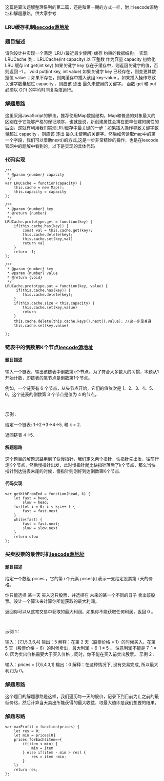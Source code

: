 这篇是算法题解整理系列的第二篇，还是和第一期的方式一样，附上leecode源地址和解题思路，供大家参考

### LRU缓存机制[leecode源地址](https://leetcode.cn/problems/lru-cache/)

### 题目描述

  请你设计并实现一个满足  LRU (最近最少使用) 缓存 约束的数据结构。
实现 LRUCache 类：
LRUCache(int capacity) 以 正整数 作为容量 capacity 初始化 LRU 缓存
int get(int key) 如果关键字 key 存在于缓存中，则返回关键字的值，否则返回 -1 。
void put(int key, int value) 如果关键字 key 已经存在，则变更其数据值 value ；如果不存在，则向缓存中插入该组 key-value 。如果插入操作导致关键字数量超过 capacity ，则应该 逐出 最久未使用的关键字。
函数 get 和 put 必须以 O(1) 的平均时间复杂度运行。

### 解题思路

这里采用JavaScript的解法，推荐使用Map数据结构，Map和普通的对象最大的区别在于它能够严格的保证顺序，也就是说，新创建属性会排在更早创建的属性的后面，这就有利用我们实现LRU缓存中最关键的一步：如果插入操作导致关键字数量超过 capacity ，则应该 逐出 最久未使用的关键字。然后如何读取map中的第一个字段，我们可以借助next()的方式,这是一步非常精妙的操作，也是在leecode官网中的题解中看到的，以下是实现的具体代码

### 代码实现

```
/**
 * @param {number} capacity
 */
var LRUCache = function(capacity) {
    this.cache = new Map();
    this.capacity = capacity
};

/** 
 * @param {number} key
 * @return {number}
 */
LRUCache.prototype.get = function(key) {
    if(this.cache.has(key)) {
        const val = this.cache.get(key);
        this.cache.delete(key);
        this.cache.set(key,val)
        return val
    }
    return -1;
};

/** 
 * @param {number} key 
 * @param {number} value
 * @return {void}
 */
LRUCache.prototype.put = function(key, value) {
     if(this.cache.has(key)) {
        this.cache.delete(key);
    }
    if(this.cache.size < this.capacity) {
        this.cache.set(key,value)
        return
    } 
    this.cache.delete(this.cache.keys().next().value); //这一步是关键
    this.cache.set(key,value)

};

```

### 链表中的倒数第K个节点[leecode源地址](https://leetcode.cn/problems/lian-biao-zhong-dao-shu-di-kge-jie-dian-lcof/)

#### 题目描述

输入一个链表，输出该链表中倒数第k个节点。为了符合大多数人的习惯，本题从1开始计数，即链表的尾节点是倒数第1个节点。

例如，一个链表有 6 个节点，从头节点开始，它们的值依次是 1、2、3、4、5、6。这个链表的倒数第 3 个节点是值为 4 的节点。

 

示例：

给定一个链表: 1->2->3->4->5, 和 k = 2.

返回链表 4->5.

#### 解题思路

这个题目的解题思路用到了快慢指针，我们定义两个指针，快指针先出发，往前行走K个节点，然后慢指针出发，此时慢指针就比快指针落后了k个节点，那么当快指针到达链表末尾的时候，慢指针则刚好到达倒数第K个节点.

#### 代码实现

```
var getKthFromEnd = function(head, k) {
    let fast = head,
        slow = head;
    for(let i = 0; i < k;i++ ) {
        fast = fast.next
    } 
    while(fast) {
        fast = fast.next;
        slow = slow.next
    }
    return slow
};
```

### 买卖股票的最佳时机[leecode源地址](https://leetcode.cn/problems/best-time-to-buy-and-sell-stock/)

#### 题目描述

给定一个数组 prices ，它的第 i 个元素 prices[i] 表示一支给定股票第 i 天的价格。

你只能选择 某一天 买入这只股票，并选择在 未来的某一个不同的日子 卖出该股票。设计一个算法来计算你所能获取的最大利润。

返回你可以从这笔交易中获取的最大利润。如果你不能获取任何利润，返回 0 。

 

示例 1：

输入：[7,1,5,3,6,4]
输出：5
解释：在第 2 天（股票价格 = 1）的时候买入，在第 5 天（股票价格 = 6）的时候卖出，最大利润 = 6-1 = 5 。
     注意利润不能是 7-1 = 6, 因为卖出价格需要大于买入价格；同时，你不能在买入前卖出股票。
示例 2：

输入：prices = [7,6,4,3,1]
输出：0
解释：在这种情况下, 没有交易完成, 所以最大利润为 0。

### 解题思路

这个题目的解题思路是这样，我们遍历每一天的股价，记录下到目前为止之前的最低价格，然后计算当天卖出所能获得的最大收益，取最大值即是我们想要的结果。

### 解题思路

```
var maxProfit = function(prices) {
    let res = 0;
    let min = prices[0]
    prices.forEach(item=>{
        if(item < min) {
            min = item
        } else if(item - min > res) {
            res = item -min;
        }   
    })
    return res;
};
```
